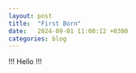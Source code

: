 ```yaml
---
layout: post
title:  "First Born"
date:   2024-09-01 11:00:12 +0300
categories: blog
---
```

!!! Hello !!! 
